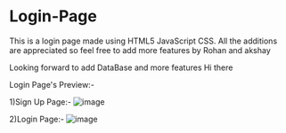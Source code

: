
# Login-Page
This is a login page made using HTML5 JavaScript CSS. All the additions are appreciated so feel free to add more features by Rohan and akshay


Looking forward to add DataBase and more features
Hi there


Login Page's Preview:-

1)Sign Up Page:-
![image](https://user-images.githubusercontent.com/74227860/114296125-0c45c300-9ac7-11eb-9009-dd609428426f.png)


2)Login Page:-
![image](https://user-images.githubusercontent.com/74227860/114296165-3f885200-9ac7-11eb-8627-53c3030e97f6.png)
